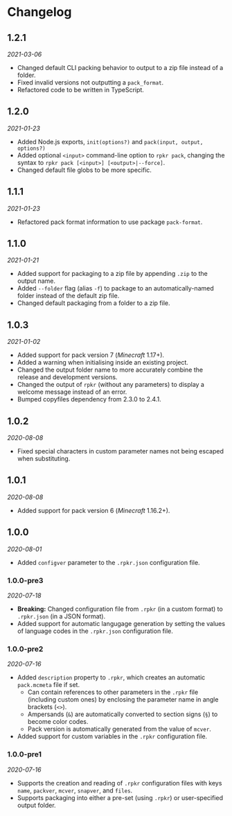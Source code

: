 # Changelog

## 1.2.1
*2021-03-06*
- Changed default CLI packing behavior to output to a zip file instead of a folder.
- Fixed invalid versions not outputting a `pack_format`.
- Refactored code to be written in TypeScript.

## 1.2.0
*2021-01-23*
- Added Node.js exports, `init(options?)` and `pack(input, output, options?)`
- Added optional `<input>` command-line option to `rpkr pack`, changing the syntax to `rpkr pack [<input>] [<output>|--force]`.
- Changed default file globs to be more specific.

## 1.1.1
*2021-01-23*
- Refactored pack format information to use package `pack-format`.

## 1.1.0
*2021-01-21*
- Added support for packaging to a zip file by appending `.zip` to the output name.
- Added `--folder` flag (alias `-f`) to package to an automatically-named folder instead of the default zip file.
- Changed default packaging from a folder to a zip file.

## 1.0.3
*2021-01-02*
- Added support for pack version 7 (*Minecraft* 1.17+).
- Added a warning when initialising inside an existing project.
- Changed the output folder name to more accurately combine the release and development versions.
- Changed the output of `rpkr` (without any parameters) to display a welcome message instead of an error.
- Bumped copyfiles dependency from 2.3.0 to 2.4.1.

## 1.0.2
*2020-08-08*
- Fixed special characters in custom parameter names not being escaped when substituting.

## 1.0.1
*2020-08-08*
- Added support for pack version 6 (*Minecraft* 1.16.2+).

## 1.0.0
*2020-08-01*
- Added `configver` parameter to the `.rpkr.json` configuration file.

### 1.0.0-pre3
*2020-07-18*
- **Breaking:** Changed configuration file from `.rpkr` (in a custom format) to `.rpkr.json` (in a JSON format).
- Added support for automatic langugage generation by setting the values of language codes in the `.rpkr.json` configuration file.

### 1.0.0-pre2
*2020-07-16*
- Added `description` property to `.rpkr`, which creates an automatic `pack.mcmeta` file if set.
  - Can contain references to other parameters in the `.rpkr` file (including custom ones) by enclosing the parameter name in angle brackets (`<>`).
  - Ampersands (`&`) are automatically converted to section signs (`§`) to become color codes.
  - Pack version is automatically generated from the value of `mcver`.
- Added support for custom variables in the `.rpkr` configuration file.

### 1.0.0-pre1
*2020-07-16*
- Supports the creation and reading of `.rpkr` configuration files with keys `name`, `packver`, `mcver`, `snapver`, and `files`.
- Supports packaging into either a pre-set (using `.rpkr`) or user-specified output folder.
